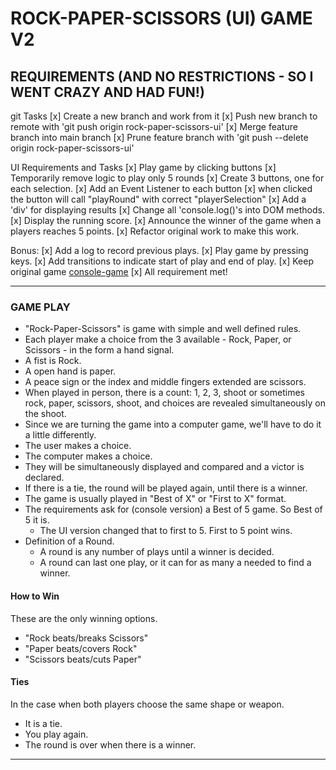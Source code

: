 # ROCK-PAPER-SCISSORS (UI) GAME V2

## REQUIREMENTS (AND NO RESTRICTIONS - SO I WENT CRAZY AND HAD FUN!)

git Tasks
[x] Create a new branch and work from it
[x] Push new branch to remote with 'git push origin rock-paper-scissors-ui'
[x] Merge feature branch into main branch
[x] Prune feature branch with 'git push --delete origin rock-paper-scissors-ui'

UI Requirements and Tasks
[x] Play game by clicking buttons
[x] Temporarily remove logic to play only 5 rounds
[x] Create 3 buttons, one for each selection. 
  [x] Add an Event Listener to each button 
  [x] when clicked the button will call "playRound" with correct "playerSelection" 
[x] Add a 'div' for displaying results
[x] Change all 'console.log()'s  into DOM methods.
[x] Display the running score.
[x] Announce the winner of the game when a players reaches 5 points.
[x] Refactor original work to make this work.

Bonus:
[x] Add a log to record previous plays.
[x] Play game by pressing keys.
[x] Add transitions to indicate start of play and end of play.
[x] Keep original game [console-game](https://tlonuqbar.github.io/rock-paper-scissors/console-game/)
[x] All requirement met!

---

### GAME PLAY
- "Rock-Paper-Scissors" is game with simple and well defined rules.
- Each player make a choice from the 3 available - Rock, Paper, or Scissors - in the form a hand signal.
- A fist is Rock. 
- A open hand is paper. 
- A peace sign or the index and middle fingers extended are scissors.
- When played in person, there is a count: 1, 2, 3, shoot or sometimes rock, paper, scissors, shoot, and choices are revealed simultaneously on the shoot.
- Since we are turning the game into a computer game, we'll have to do it a little differently.
- The user makes a choice.  
- The computer makes a choice.  
- They will be simultaneously displayed and compared and a victor is declared.
- If there is a tie, the round will be played again, until there is a winner.
- The game is usually played in "Best of X" or "First to X" format.
- The requirements ask for (console version) a Best of 5 game.  So Best of 5 it is.
	- The UI version changed that to first to 5. First to 5 point wins.
- Definition of a Round.
  - A round is any number of plays until a winner is decided.
  - A round can last one play, or it can for as many a needed to find a winner.

#### How to Win
These are the only winning options.
- "Rock beats/breaks Scissors"
- "Paper beats/covers Rock"
- "Scissors beats/cuts Paper"

#### Ties
In the case when both players choose the same shape or weapon.  
- It is a tie.  
- You play again.
- The round is over when there is a winner.

---





